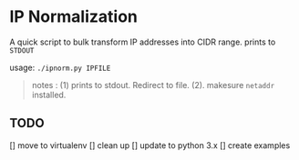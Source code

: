 # IP Normalization

A quick script to bulk transform IP addresses into CIDR range. prints to `STDOUT`

usage:
   `./ipnorm.py IPFILE`

> notes : (1) prints to stdout. Redirect to file.  (2). makesure `netaddr` installed.


## TODO

 [] move to virtualenv
 [] clean up
 [] update to python 3.x
 [] create examples  
